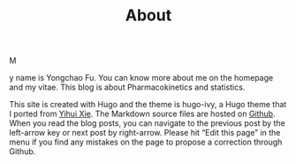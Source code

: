 ﻿---
title: "About"
slug: "en/about"
---
M

y name is Yongchao Fu. You can know more about me on the homepage and my vitae.
This blog is about Pharmacokinetics and statistics.

This site is created with Hugo and the theme is hugo-ivy, a Hugo theme that I ported from [Yihui Xie](https://yihui.name).
The Markdown source files are hosted on [Github](https://github.com/s0521/Phoenix).
When you read the blog posts, you can navigate to the previous post by the left-arrow key or next post by right-arrow.
Please hit “Edit this page” in the menu if you find any mistakes on the page to propose a correction through Github.